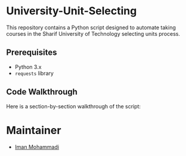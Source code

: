 # University-Unit-Selecting
This repository contains a Python script designed to automate taking courses in the Sharif University of Technology selecting units process.

## Prerequisites
- Python 3.x
- `requests` library

## Code Walkthrough

Here is a section-by-section walkthrough of the script:

# Maintainer
- [Iman Mohammadi](https://github.com/Imanm02)